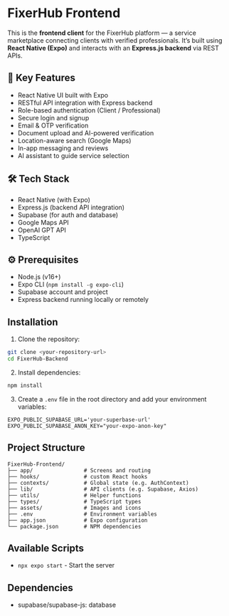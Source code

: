 # FixerHub Frontend

This is the **frontend client** for the FixerHub platform — a service marketplace connecting clients with verified professionals. It’s built using **React Native (Expo)** and interacts with an **Express.js backend** via REST APIs.

## 📱 Key Features

- React Native UI built with Expo
- RESTful API integration with Express backend
- Role-based authentication (Client / Professional)
- Secure login and signup
- Email & OTP verification
- Document upload and AI-powered verification
- Location-aware search (Google Maps)
- In-app messaging and reviews
- AI assistant to guide service selection

## 🛠️ Tech Stack

- React Native (with Expo)
- Express.js (backend API integration)
- Supabase (for auth and database)
- Google Maps API
- OpenAI GPT API
- TypeScript

## ⚙️ Prerequisites

- Node.js (v16+)
- Expo CLI (`npm install -g expo-cli`)
- Supabase account and project 
- Express backend running locally or remotely

## Installation

1. Clone the repository:
```bash
git clone <your-repository-url>
cd FixerHub-Backend
```

2. Install dependencies:
```bash
npm install
```

3. Create a `.env` file in the root directory and add your environment variables:
```env
EXPO_PUBLIC_SUPABASE_URL='your-superbase-url'
EXPO_PUBLIC_SUPABASE_ANON_KEY="your-expo-anon-key"
```

## Project Structure

```
FixerHub-Frontend/
├── app/                # Screens and routing
├── hooks/              # custom React hooks
├── contexts/           # Global state (e.g. AuthContext)
├── lib/                # API clients (e.g. Supabase, Axios)
├── utils/              # Helper functions
├── types/              # TypeScript types
├── assets/             # Images and icons
├── .env                # Environment variables
├── app.json            # Expo configuration
└── package.json        # NPM dependencies
```


## Available Scripts

- `npx expo start` - Start the server

## Dependencies

- supabase/supabase-js: database
 
